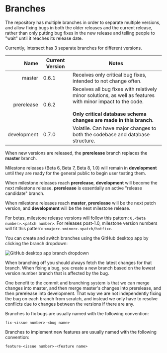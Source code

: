 # Branches

The repository has multiple branches in order to separate multiple versions, and allow fixing bugs in both the older releases and the current release, rather than only putting bug fixes in the new release and telling people to "wait" until it reaches its release date.

Currently, Intersect has 3 separate branches for different versions.

|        Name | Current Version | Notes                                                                         |
|------------:|-----------------|-------------------------------------------------------------------------------|
|      master | 0.6.1           | Receives only critical bug fixes, intended to not change often.               |
|  prerelease | 0.6.2           | Receives all bug fixes with relatively minor solutions, as well as features with minor impact to the code. <br/><br/> **Only critical database schema changes are made in this branch.** |
| development | 0.7.0           | Volatile. Can have major changes to both the codebase and database structure. |

When new versions are released, the **prerelease** branch replaces the **master** branch.

Milestone releases (Beta 6, Beta 7, Beta 8, 1.0) will remain in **development** until they are ready for the general public to begin user testing them.

When milestone releases reach **prerelease**, **development** will become the next milestone release. **prerelease** is essentially an active "release candidate" branch.

When milestone releases reach **master**, **prerelease** will be the next patch version, and **development** will be the next milestone release.

For betas, milestone release versions will follow this pattern: `0.<beta number>.<patch number>`.
For releases post-1.0, milestone version numbers will fit this pattern: `<major>.<minor>.<patch/hotfix>`.

You can create and switch branches using the GitHub desktop app by clicking the branch dropdown:

![GitHub desktop app branch dropdown](https://www.ascensiongamedev.com/resources/filehost/7cb30357ee4dd2a55bc24b20eeb63d78.png)

When branching off you should always fetch the latest changes for that branch. When fixing a bug, you create a new branch based on the lowest version number branch that is affected by the bug.

One benefit to the commit and branching system is that we can merge changes into master, and then merge master's changes into prerelease, and then prerelease into development. That way we are not independently fixing the bug on each branch from scratch, and instead we only have to resolve conflicts due to changes between the versions if there are any.

Branches to fix bugs are usually named with the following convention:

`fix-<issue number>-<bug name>`

Branches to implement new features are usually named with the following convention:

`feature-<issue number>-<feature name>`
